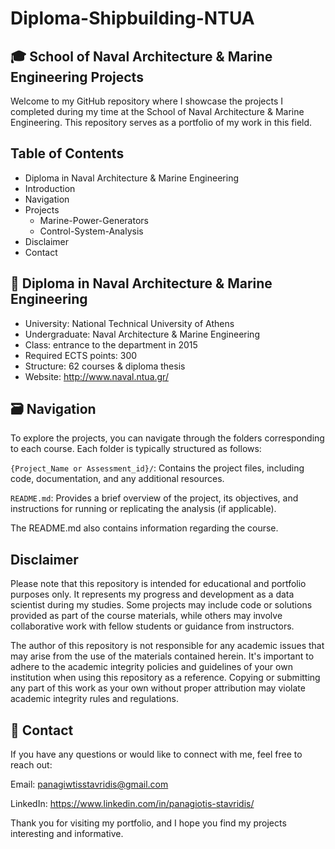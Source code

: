 # Diploma-Shipbuilding-NTUA

## 🎓 School of Naval Architecture & Marine Engineering Projects

Welcome to my GitHub repository where I showcase the projects I completed during my time at the School of Naval Architecture & Marine Engineering. This repository serves as a portfolio of my work in this field.

## Table of Contents

- Diploma in Naval Architecture & Marine Engineering
- Introduction
- Navigation
- Projects
  * Marine-Power-Generators
  * Control-System-Analysis
- Disclaimer
- Contact

## 🚢 Diploma in Naval Architecture & Marine Engineering

- University: National Technical University of Athens
- Undergraduate: Naval Architecture & Marine Engineering
- Class: entrance to the department in 2015
- Required ECTS points: 300
- Structure: 62 courses & diploma thesis
- Website: http://www.naval.ntua.gr/

## 🗃️ Navigation

To explore the projects, you can navigate through the folders corresponding to each course. Each folder is typically structured as follows:

```{Project_Name or Assessment_id}/```: Contains the project files, including code, documentation, and any additional resources.

```README.md```: Provides a brief overview of the project, its objectives, and instructions for running or replicating the analysis (if applicable).

The README.md also contains information regarding the course.

## Disclaimer

Please note that this repository is intended for educational and portfolio purposes only. It represents my progress and development as a data scientist during my studies. Some projects may include code or solutions provided as part of the course materials, while others may involve collaborative work with fellow students or guidance from instructors.

The author of this repository is not responsible for any academic issues that may arise from the use of the materials contained herein. It's important to adhere to the academic integrity policies and guidelines of your own institution when using this repository as a reference. Copying or submitting any part of this work as your own without proper attribution may violate academic integrity rules and regulations.

## 💬 Contact

If you have any questions or would like to connect with me, feel free to reach out:

Email: panagiwtisstavridis@gmail.com

LinkedIn: https://www.linkedin.com/in/panagiotis-stavridis/

Thank you for visiting my portfolio, and I hope you find my projects interesting and informative.

